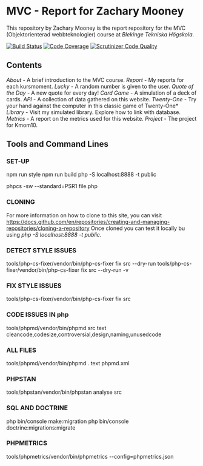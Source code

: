 # MVC - Report for Zachary Mooney

This repository by Zachary Mooney is the report repository for the MVC (Objektorienterad webbteknologier) course at *Blekinge Tekniska Högskola*.

<a href="https://scrutinizer-ci.com/g/Mooney91/mvc-report/build-status/master"><img src="https://scrutinizer-ci.com/g/Mooney91/mvc-report/badges/build.png?b=main" alt="Build Status" /></a>
<a href="https://scrutinizer-ci.com/g/Mooney91/mvc-report/?branch=master"><img src="https://scrutinizer-ci.com/g/Mooney91/mvc-report/badges/coverage.png?b=main" alt="Code Coverage" /></a> 
<a href="https://scrutinizer-ci.com/g/Mooney91/mvc-report/?branch=master"><img src="https://scrutinizer-ci.com/g/Mooney91/mvc-report/badges/quality-score.png?b=main" alt="Scrutinizer Code Quality" /></a></p>

## Contents

*About* - A brief introduction to the MVC course.
*Report* - My reports for each kursmoment.
*Lucky* - A random number is given to the user.
*Quote of the Day* - A new quote for every day!
*Card Game* - A simulation of a deck of cards.
*API* - A collection of data gathered on this website.
*Twenty-One* - Try your hand against the computer in this classic game of Twenty-One*
*Library* - Visit my simulated library. Explore how to link with database.
*Metrics* - A report on the metrics used for this website.
*Project* - The project for Kmom10.

## Tools and Command Lines

### SET-UP

npm run style
npm run build
php -S localhost:8888 -t public

phpcs -sw --standard=PSR1 file.php

### CLONING

For more information on how to clone to this site, you can visit https://docs.github.com/en/repositories/creating-and-managing-repositories/cloning-a-repository
Once cloned you can test it locally bu using *php -S localhost:8888 -t public*. 

### DETECT STYLE ISSUES

tools/php-cs-fixer/vendor/bin/php-cs-fixer fix src --dry-run
tools/php-cs-fixer/vendor/bin/php-cs-fixer fix src --dry-run -v

###  FIX STYLE ISSUES
tools/php-cs-fixer/vendor/bin/php-cs-fixer fix src

###  CODE ISSUES IN php

tools/phpmd/vendor/bin/phpmd src text cleancode,codesize,controversial,design,naming,unusedcode

###  ALL FILES

tools/phpmd/vendor/bin/phpmd . text phpmd.xml

###  PHPSTAN

tools/phpstan/vendor/bin/phpstan analyse src

###  SQL AND DOCTRINE

php bin/console make:migration
php bin/console doctrine:migrations:migrate

###  PHPMETRICS

tools/phpmetrics/vendor/bin/phpmetrics --config=phpmetrics.json

